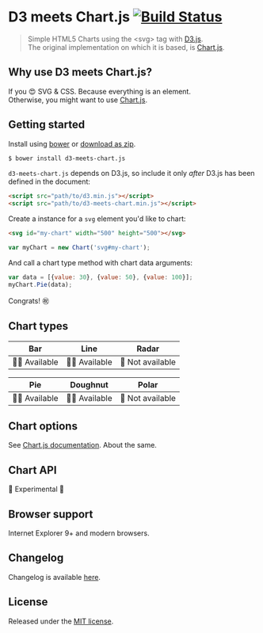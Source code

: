 # D3 meets Chart.js [![Build Status](https://travis-ci.org/ruedap/d3-meets-chart.js.svg?branch=master)](https://travis-ci.org/ruedap/d3-meets-chart.js)

> Simple HTML5 Charts using the \<svg\> tag with [D3.js](http://d3js.org/).  
> The original implementation on which it is based, is [Chart.js](http://www.chartjs.org/).

## Why use D3 meets Chart.js?

If you :heart_eyes: SVG & CSS. Because everything is an element.  
Otherwise, you might want to use [Chart.js](http://www.chartjs.org/).


## Getting started

Install using [bower](http://bower.io/) or [download as zip](https://github.com/ruedap/d3-meets-chart.js/tags).

``` sh
$ bower install d3-meets-chart.js
```

`d3-meets-chart.js` depends on D3.js, so include it only *after* D3.js has been defined in the document:

``` html
<script src="path/to/d3.min.js"></script>
<script src="path/to/d3-meets-chart.min.js"></script>
```

Create a instance for a `svg` element you'd like to chart:

``` html
<svg id="my-chart" width="500" height="500"></svg>
```

``` javascript
var myChart = new Chart('svg#my-chart');
```

And call a chart type method with chart data arguments:

``` javascript
var data = [{value: 30}, {value: 50}, {value: 100}];
myChart.Pie(data);
```

Congrats! :congratulations:


## Chart types

| Bar | Line | Radar |
|:-:|:-:|:-:|
| :ok_woman: Available | :ok_woman: Available | :no_good: Not available |

| Pie | Doughnut | Polar |
|:-:|:-:|:-:|
| :ok_woman: Available | :ok_woman: Available | :no_good: Not available |


## Chart options

See [Chart.js documentation](http://www.chartjs.org/docs/). About the same.


## Chart API

:rotating_light: Experimental :rotating_light:


## Browser support

Internet Explorer 9+ and modern browsers.


## Changelog

Changelog is available [here](https://github.com/ruedap/d3-meets-chart.js/blob/master/CHANGELOG.md).


## License

Released under the [MIT license](https://github.com/ruedap/d3-meets-chart.js/blob/master/LICENSE.md).  
